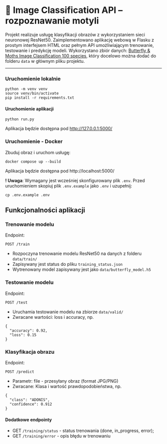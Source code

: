 # 🦋 Image Classification API – rozpoznawanie motyli

Projekt realizuje usługę klasyfikacji obrazów z wykorzystaniem sieci neuronowej ResNet50. Zaimplementowano aplikację webową w Flasku z prostym interfejsem HTML oraz pełnym API umożliwiającym trenowanie, testowanie i predykcję modeli.
Wykorzystano zbiór danych: [Butterfly & Moths Image Classification 100 species](https://www.kaggle.com/datasets/gpiosenka/butterfly-images40-species/data), który docelowo można dodać do folderu `data` w głównym pliku projektu.

---
### Uruchomienie lokalnie
```
python -m venv venv
source venv/bin/activate
pip install -r requirements.txt
```

#### Uruchomienie aplikacji
```
python run.py
```

Aplikacja będzie dostępna pod http://127.0.0.1:5000/

### Uruchomienie - Docker

Zbuduj obraz i uruchom usługę:
```
docker compose up --build
```
Aplikacja będzie dostępna pod http://localhost:5000/

**! Uwaga**: Wymagany jest wcześniej skonfigurowany plik `.env`.
Przed uruchomieniem skopiuj plik `.env.example` jako `.env` i uzupełnij:
```
cp .env.example .env
```

## Funkcjonalności aplikacji

### Trenowanie modelu
Endpoint:
```
POST /train
```
- Rozpoczyna trenowanie modelu ResNet50 na danych z folderu `data/train/`
- Zapisywany jest status do pliku `training_status.json`
- Wytrenowany model zapisywany jest jako `data/butterfly_model.h5`

### Testowanie modelu
Endpoint:
```
POST /test
```
- Uruchamia testowanie modelu na zbiorze `data/valid/`
- Zwracane wartości: loss i accuracy, np.
```
{
  "accuracy": 0.92,
  "loss": 0.15
}
```

### Klasyfikacja obrazu
Endpoint:
```
POST /predict
```
- Parametr: file - przesyłany obraz (format JPG/PNG)
- Zwracane: Klasa i wartość prawdopodobieństwa, np. 
```
{
  "class": "ADONIS",
  "confidence": 0.912
}
```

#### Dodatkowe endpointy
- GET `/training/status` - status trenowania (done, in_progress, error);
- GET `/training/error` - opis błędu w trenowaniu